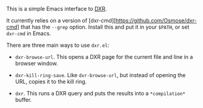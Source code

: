 This is a simple Emacs interface to [DXR](http://dxr.mozilla.org/).

It currently relies on a version of
[dxr-cmd][https://github.com/Osmose/dxr-cmd] that has the `--grep`
option.  Install this and put it in your `$PATH`, or set `dxr-cmd` in
Emacs.

There are three main ways to use `dxr.el`:

* `dxr-browse-url`.  This opens a DXR page for the current file and
  line in a browser window.

* `dxr-kill-ring-save`.  Like `dxr-browse-url`, but instead of opening
  the URL, copies it to the kill ring.

* `dxr`.  This runs a DXR query and puts the results into a
  `*compilation*` buffer.
